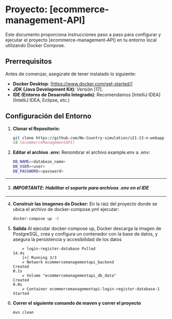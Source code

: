 # Proyecto: [ecommerce-management-API]

Este documento proporciona instrucciones paso a paso para configurar y ejecutar el proyecto [ecommerce-management-API] en tu entorno local utilizando Docker Compose.

## Prerrequisitos

Antes de comenzar, asegúrate de tener instalado lo siguiente:

* **Docker Desktop**: [https://www.docker.com/get-started/]
* **JDK (Java Development Kit)**: Versión [17].
* **IDE (Entorno de Desarrollo Integrado)**: Recomendamos [IntelliJ IDEA] (IntelliJ IDEA, Eclipse, etc.)

## Configuración del Entorno

1. **Clonar el Repositorio:** 
    ```bash
    git clone https://github.com/No-Country-simulation/s21-13-n-webapp
    cd [ecommerceManagementAPI]

    ```
2. **Editar el archivo .env:**
    Renombrar el archivo example.env a .env: 
    ```bash
    DB_NAME=<database_name>
    DB_USER=<user>
    DB_PASSWORD=<password>
    ```
___

3. #### ***IMPORTANTE***: *Habilitar el soporte para archivos .env en el IDE*
___ 

4. **Construir las imagenes de Docker:**
    En la raiz del proyecto donde se ubica el archivo de docker-compose.yml ejecutar: 
    ```bash
    docker-compose up -d
    ```

5. **Salida**
    Al ejecutar docker-compose up, Docker descarga la imagen de PostgreSQL, crea y configura un contenedor con la base de datos, y asegura la persistencia y accesibilidad de los datos
    ``` [+] Running 15/1
        ✔ login-register-database Pulled                                                                                                                                                                                  14.4s 
        [+] Running 3/3
        ✔ Network ecommercemanagementapi_backend                      Created                                                                                                                                              0.1s 
        ✔ Volume "ecommercemanagementapi_db_data"                     Created                                                                                                                                              0.0s 
        ✔ Container ecommercemanagementapi-login-register-database-1  Started       
    ```
6. **Correr el siguiente comando de maven y correr el proyecto**
    ```bash
    mvn clean
    ```
